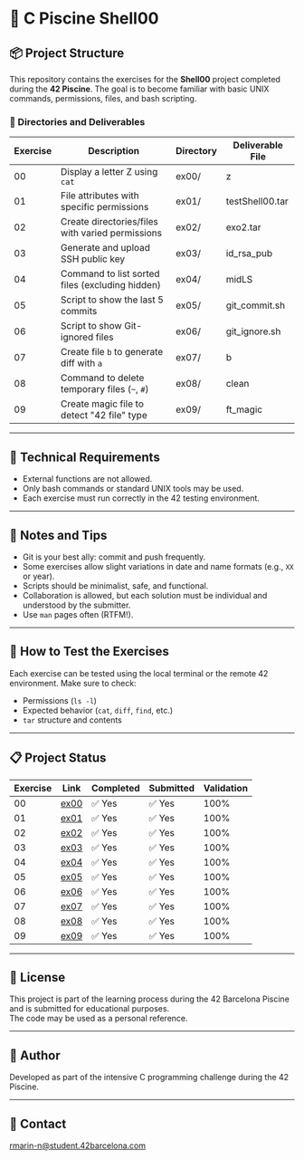 # 🐚 C Piscine Shell00

## 📦 Project Structure

This repository contains the exercises for the **Shell00** project completed during the **42 Piscine**. The goal is to become familiar with basic UNIX commands, permissions, files, and bash scripting.

### 📁 Directories and Deliverables

| Exercise | Description | Directory | Deliverable File |
|----------|-------------|-----------|------------------|
| 00       | Display a letter Z using `cat` | ex00/ | z |
| 01       | File attributes with specific permissions | ex01/ | testShell00.tar |
| 02       | Create directories/files with varied permissions | ex02/ | exo2.tar |
| 03       | Generate and upload SSH public key | ex03/ | id_rsa_pub |
| 04       | Command to list sorted files (excluding hidden) | ex04/ | midLS |
| 05       | Script to show the last 5 commits | ex05/ | git_commit.sh |
| 06       | Script to show Git-ignored files | ex06/ | git_ignore.sh |
| 07       | Create file `b` to generate diff with `a` | ex07/ | b |
| 08       | Command to delete temporary files (`~`, `#`) | ex08/ | clean |
| 09       | Create magic file to detect "42 file" type | ex09/ | ft_magic |

---

## 🔧 Technical Requirements

- External functions are not allowed.  
- Only bash commands or standard UNIX tools may be used.  
- Each exercise must run correctly in the 42 testing environment.

---

## 🧠 Notes and Tips

- Git is your best ally: commit and push frequently.  
- Some exercises allow slight variations in date and name formats (e.g., `XX` or year).  
- Scripts should be minimalist, safe, and functional.  
- Collaboration is allowed, but each solution must be individual and understood by the submitter.  
- Use `man` pages often (RTFM!).

---

## 🚀 How to Test the Exercises

Each exercise can be tested using the local terminal or the remote 42 environment. Make sure to check:

- Permissions (`ls -l`)  
- Expected behavior (`cat`, `diff`, `find`, etc.)  
- `tar` structure and contents

---

## 📋 Project Status

| Exercise | Link                                                                                         | Completed | Submitted | Validation |
|----------|----------------------------------------------------------------------------------------------|-----------|-----------|------------|
| 00       | [ex00](https://github.com/Itzskade/Piscina42/tree/main/Shell00/ex00)                         | ✅ Yes    | ✅ Yes    | 100%       |
| 01       | [ex01](https://github.com/Itzskade/Piscina42/tree/main/Shell00/ex01)                         | ✅ Yes    | ✅ Yes    | 100%       |
| 02       | [ex02](https://github.com/Itzskade/Piscina42/tree/main/Shell00/ex02)                         | ✅ Yes    | ✅ Yes    | 100%       |
| 03       | [ex03](https://github.com/Itzskade/Piscina42/tree/main/Shell00/ex03)                         | ✅ Yes    | ✅ Yes    | 100%       |
| 04       | [ex04](https://github.com/Itzskade/Piscina42/tree/main/Shell00/ex04)                         | ✅ Yes    | ✅ Yes    | 100%       |
| 05       | [ex05](https://github.com/Itzskade/Piscina42/tree/main/Shell00/ex05)                         | ✅ Yes    | ✅ Yes    | 100%       |
| 06       | [ex06](https://github.com/Itzskade/Piscina42/tree/main/Shell00/ex06)                         | ✅ Yes    | ✅ Yes    | 100%       |
| 07       | [ex07](https://github.com/Itzskade/Piscina42/tree/main/Shell00/ex07)                         | ✅ Yes    | ✅ Yes    | 100%       |
| 08       | [ex08](https://github.com/Itzskade/Piscina42/tree/main/Shell00/ex08)                         | ✅ Yes    | ✅ Yes    | 100%       |
| 09       | [ex09](https://github.com/Itzskade/Piscina42/tree/main/Shell00/ex09)                         | ✅ Yes    | ✅ Yes    | 100%       |

---

## 📜 License

This project is part of the learning process during the 42 Barcelona Piscine and is submitted for educational purposes.  
The code may be used as a personal reference.

---

## 🙋 Author

Developed as part of the intensive C programming challenge during the 42 Piscine.

---

## 📧 Contact

[rmarin-n@student.42barcelona.com](mailto:rmarin-n@student.42barcelona.com)
